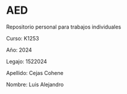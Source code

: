 # AED
Repositorio personal para trabajos individuales

Curso: K1253

Año: 2024

Legajo: 1522024

Apellido: Cejas Cohene

Nombre: Luis Alejandro
